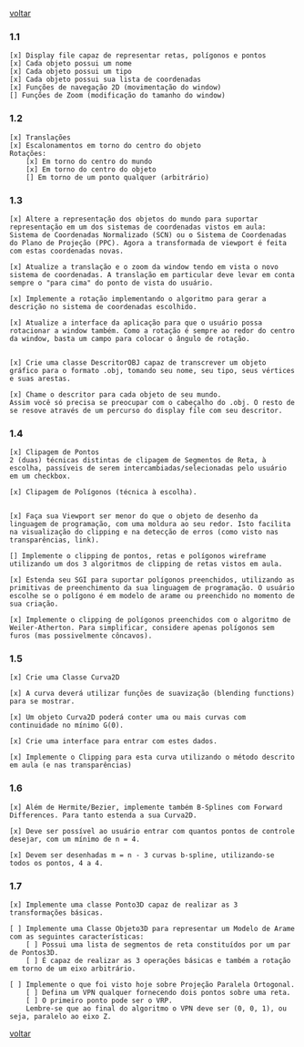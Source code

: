 [voltar](README.md)

### 1.1
    [x] Display file capaz de representar retas, polígonos e pontos
    [x] Cada objeto possui um nome
    [x] Cada objeto possui um tipo
    [x] Cada objeto possui sua lista de coordenadas
    [x] Funções de navegação 2D (movimentação do window)
    [] Funções de Zoom (modificação do tamanho do window)

### 1.2
    [x] Translações
    [x] Escalonamentos em torno do centro do objeto
    Rotações:
        [x] Em torno do centro do mundo
        [x] Em torno do centro do objeto
        [] Em torno de um ponto qualquer (arbitrário)‏

### 1.3
    [x] Altere a representação dos objetos do mundo para suportar representação em um dos sistemas de coordenadas vistos em aula: Sistema de Coordenadas Normalizado (SCN) ou o Sistema de Coordenadas do Plano de Projeção (PPC). Agora a transformada de viewport é feita com estas coordenadas novas.

    [x] Atualize a translação e o zoom da window tendo em vista o novo sistema de coordenadas. A translação em particular deve levar em conta sempre o "para cima" do ponto de vista do usuário.

    [x] Implemente a rotação implementando o algoritmo para gerar a descrição no sistema de coordenadas escolhido.

    [x] Atualize a interface da aplicação para que o usuário possa rotacionar a window também. Como a rotação é sempre ao redor do centro da window, basta um campo para colocar o ângulo de rotação.


    [x] Crie uma classe DescritorOBJ capaz de transcrever um objeto gráfico para o formato .obj, tomando seu nome, seu tipo, seus vértices e suas arestas.

    [x] Chame o descritor para cada objeto de seu mundo.
    Assim você só precisa se preocupar com o cabeçalho do .obj. O resto de se resove através de um percurso do display file com seu descritor.

### 1.4
    [x] Clipagem de Pontos
    2 (duas) técnicas distintas de clipagem de Segmentos de Reta, à escolha, passíveis de serem intercambiadas/selecionadas pelo usuário em um checkbox.

    [x] Clipagem de Polígonos (técnica à escolha).


    [x] Faça sua Viewport ser menor do que o objeto de desenho da linguagem de programação, com uma moldura ao seu redor. Isto facilita na visualização do clipping e na detecção de erros (como visto nas transparências, link).

    [] Implemente o clipping de pontos, retas e polígonos wireframe utilizando um dos 3 algoritmos de clipping de retas vistos em aula.

    [x] Estenda seu SGI para suportar polígonos preenchidos, utilizando as primitivas de preenchimento da sua linguagem de programação. O usuário escolhe se o polígono é em modelo de arame ou preenchido no momento de sua criação.

    [x] Implemente o clipping de polígonos preenchidos com o algoritmo de Weiler-Atherton. Para simplificar, considere apenas polígonos sem furos (mas possivelmente côncavos).

### 1.5
    [x] Crie uma Classe Curva2D

    [x] A curva deverá utilizar funções de suavização (blending functions) para se mostrar.

    [x] Um objeto Curva2D poderá conter uma ou mais curvas com continuidade no mínimo G(0).

    [x] Crie uma interface para entrar com estes dados.

    [x] Implemente o Clipping para esta curva utilizando o método descrito em aula (e nas transparências)

### 1.6
    [x] Além de Hermite/Bezier, implemente também B-Splines com Forward Differences. Para tanto estenda a sua Curva2D.

    [x] Deve ser possível ao usuário entrar com quantos pontos de controle desejar, com um mínimo de n = 4.

    [x] Devem ser desenhadas m = n - 3 curvas b-spline, utilizando-se todos os pontos, 4 a 4.

### 1.7

    [x] Implemente uma classe Ponto3D capaz de realizar as 3 transformações básicas.

    [ ] Implemente uma Classe Objeto3D para representar um Modelo de Arame com as seguintes características:
        [ ] Possui uma lista de segmentos de reta constituídos por um par de Pontos3D.
        [ ] É capaz de realizar as 3 operações básicas e também a rotação em torno de um eixo arbitrário.

    [ ] Implemente o que foi visto hoje sobre Projeção Paralela Ortogonal.
        [ ] Defina um VPN qualquer fornecendo dois pontos sobre uma reta.
        [ ] O primeiro ponto pode ser o VRP.
        Lembre-se que ao final do algoritmo o VPN deve ser (0, 0, 1), ou seja, paralelo ao eixo Z.


[voltar](README.md)
